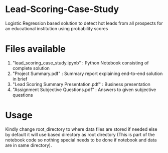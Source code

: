 # Lead-Scoring-Case-Study
Logistic Regression based solution to detect hot leads from all prospects for an educational institution using probability scores

# Files available
1. "lead_scoring_case_study.ipynb" : Python Notebook consisting of complete solution
2. "Project Summary.pdf" : Summary report explaining end-to-end solution in brief
3. "Lead Scoring Summary Presentation.pdf" : Business presentation
4. "Assignment Subjective Questions.pdf" : Answers to given subjective questions

# Usage
Kindly change root_directory to where data files are stored if needed else by default it will use based directory as root directory (This is part of the notebook code so nothing special needs to be done if notebook and data are in same directory).

